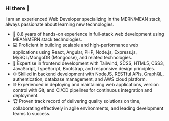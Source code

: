 ### Hi there 👋
I am an experienced Web Developer specializing in the MERN/MEAN stack, always passionate about learning new technologies.

- 🚀 8.8 years of hands-on experience in full-stack web development using MEAN/MERN stack technologies.
- 💻 Proficient in building scalable and high-performance web applications using React, Angular, PHP, Node.js, Express.js, MySQL/MongoDB (Mongoose), and related technologies.  
- 🔧 Expertise in frontend development with Tailwind, SCSS, HTML5, CSS3, JavaScript, TypeScript, Bootstrap, and responsive design principles.
- ⚙️ Skilled in backend development with NodeJS, RESTful APIs, GraphQL, authentication, database management, and AWS cloud platform.
- 🌐 Experienced in deploying and maintaining web applications, version control with Git, and CI/CD pipelines for continuous integration and deployment.
- 🏆 Proven track record of delivering quality solutions on time, collaborating effectively in agile environments, and leading development teams to success.
<!--
**maumitasarkar16/maumitasarkar16** is a ✨ _special_ ✨ repository because its `README.md` (this file) appears on your GitHub profile.

Here are some ideas to get you started:

- 🔭 I’m currently working on ...
- 🌱 I’m currently learning ...
- 👯 I’m looking to collaborate on ...
- 🤔 I’m looking for help with ...
- 💬 Ask me about ...
- 📫 How to reach me: ...
- 😄 Pronouns: ...
- ⚡ Fun fact: ...
-->
